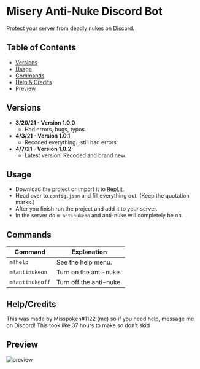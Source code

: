 # Misery Anti-Nuke Discord Bot
Protect your server from deadly nukes on Discord.

## Table of Contents
- [Versions](https://github.com/misspoken69/MiseryAntiNuke#Versions)
- [Usage](https://github.com/misspoken69/MiseryAntiNuke#Usage)
- [Commands](https://github.com/misspoken69/MiseryAntiNuke#Commands)
- [Help & Credits](https://github.com/misspoken69/MiseryAntiNuke#HelpCredits)
- [Preview](https://github.com/misspoken69/MiseryAntiNuke#Preview)

## Versions
- **3/20/21 - Version 1.0.0**
  - Had errors, bugs, typos.
- **4/3/21 - Version 1.0.1**
  - Recoded everything.. still had errors.
- **4/7/21 - Version 1.0.2**
  - Latest version! Recoded and brand new.

## Usage
- Download the project or import it to [Repl.it](https://replit.com/).
- Head over to `config.json` and fill everything out. (Keep the quotation marks.)
- After you finish run the project and add it to your server.
- In the server do `m!antinukeon` and anti-nuke will completely be on.

## Commands
|    Command     |       Explanation      |
| -------------- | ---------------------- |
| `m!help`       | See the help menu.     |
| `m!antinukeon` | Turn on the anti-nuke. |
| `m!antinukeoff`| Turn off the anti-nuke.|

## Help/Credits
This was made by Misspoken#1122 (me) so if you need help, message me on Discord! This took like 37 hours to make so don't skid

## Preview
![preview](https://cdn.discordapp.com/attachments/818542737808293930/829488795698462730/Misery.png)
